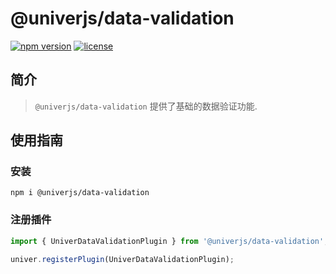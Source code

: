 # @univerjs/data-validation

[![npm version](https://img.shields.io/npm/v/@univerjs/data-validation)](https://npmjs.org/packages/@univerjs/data-validation)
[![license](https://img.shields.io/npm/l/@univerjs/data-validation)](https://img.shields.io/npm/l/@univerjs/data-validation)

## 简介

> `@univerjs/data-validation` 提供了基础的数据验证功能.

## 使用指南

### 安装

```shell
npm i @univerjs/data-validation
```

### 注册插件

```typescript
import { UniverDataValidationPlugin } from '@univerjs/data-validation';

univer.registerPlugin(UniverDataValidationPlugin);
```